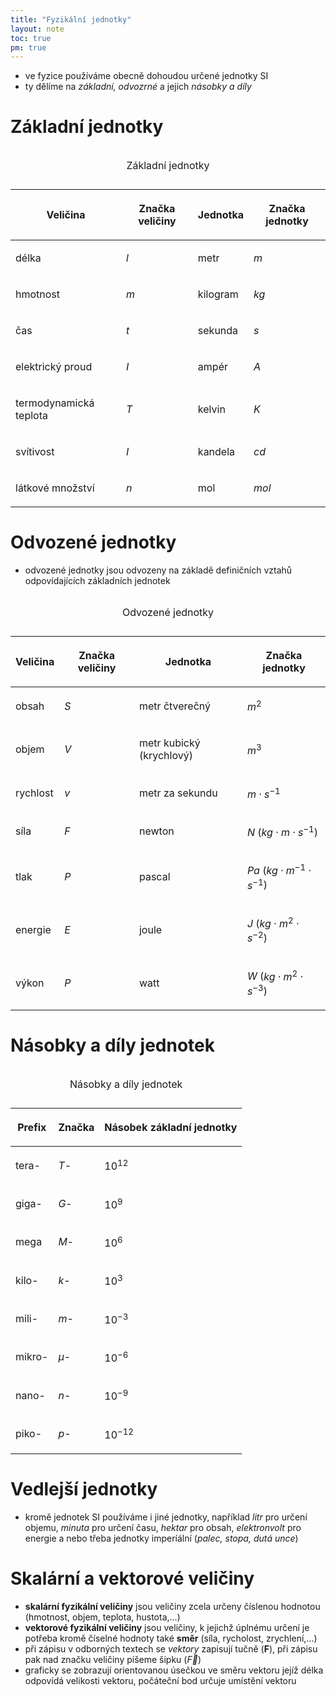 ```yaml
---
title: "Fyzikální jednotky"
layout: note
toc: true
pm: true
---
```

- ve fyzice používáme obecně dohoudou určené jednotky SI
- ty dělíme na _základní, odvozrné_ a jejich _násobky a díly_
# Základní jednotky

<table class="note-table">
    <thead>
        <tr>
            <th>

Veličina
            </th>
            <th class="center">

Značka veličiny
            </th>
            <th>

Jednotka
            </th>
            <th class="center">

Značka jednotky
            </th>
        </tr>
    </thead>
    <tbody>
        <tr>
            <td>

délka
            </td>
            <td class="center">

$l$
            </td>
            <td>

metr
            </td>
            <td class="center">

$m$
            </td>
        </tr>
        <tr>
            <td>

hmotnost
            </td>
            <td class="center">

$m$
            </td>
            <td>

kilogram
            </td>
            <td class="center">

$kg$
            </td>
        </tr>
        <tr>
            <td>

čas
            </td>
            <td class="center">

$t$
            </td>
            <td>

sekunda
            </td>
            <td class="center">

$s$
            </td>
        </tr>
        <tr>
            <td>

elektrický proud
            </td>
            <td class="center">

$I$
            </td>
            <td>

ampér
            </td>
            <td class="center">

$A$
            </td>
        </tr>
        <tr>
            <td>

termodynamická teplota
            </td>
            <td class="center">

$T$
            </td>
            <td>

kelvin
            </td>
            <td class="center">

$K$
            </td>
        </tr>
        <tr>
            <td>

svítivost
            </td>
            <td class="center">

$I$
            </td>
            <td>

kandela
            </td>
            <td class="center">

$cd$
            </td>
        </tr>
        <tr>
            <td>

látkové množství
            </td>
            <td class="center">

$n$
            </td>
            <td>

mol
            </td>
            <td class="center">

$mol$
            </td>
        </tr>
    </tbody>
    <caption>

Základní jednotky
    </caption>
</table>

# Odvozené jednotky
- odvozené jednotky jsou odvozeny na základě definičních vztahů odpovídajících základních jednotek

<table class="note-table">
    <thead>
        <tr>
            <th>

Veličina
            </th>
            <th class="center">

Značka veličiny
            </th>
            <th>

Jednotka
            </th>
            <th class="center">

Značka jednotky
            </th>
        </tr>
    </thead>
    <tbody>
        <tr>
            <td>

obsah
            </td>
            <td class="center">

$S$
            </td>
            <td>

metr čtverečný
            </td>
            <td class="center">

$m^2$
            </td>
        </tr>
        <tr>
            <td>

objem
            </td>
            <td class="center">

$V$
            </td>
            <td>

metr kubický (krychlový)
            </td>
            <td class="center">

$m^3$
            </td>
        </tr>
        <tr>
            <td>

rychlost
            </td>
            <td class="center">

$v$
            </td>
            <td>

metr za sekundu
            </td>
            <td class="center">

$m\cdot s^{-1}$
            </td>
        </tr>
        <tr>
            <td>

síla
            </td>
            <td class="center">

$F$
            </td>
            <td>

newton
            </td>
            <td class="center">

$N$ ($kg\cdot m\cdot s^{-1}$)
            </td>
        </tr>
        <tr>
            <td>

tlak
            </td>
            <td class="center">

$P$
            </td>
            <td>

pascal
            </td>
            <td class="center">

$Pa$ ($kg\cdot m^{-1}\cdot s^{-1}$)
            </td>
        </tr>
        <tr>
            <td>

energie
            </td>
            <td class="center">

$E$
            </td>
            <td>

joule
            </td>
            <td class="center">

$J$ ($kg\cdot m^2\cdot s^{-2}$)
            </td>
        </tr>
        <tr>
            <td>

výkon
            </td>
            <td class="center">

$P$
            </td>
            <td>

watt
            </td>
            <td class="center">

$W$ ($kg\cdot m^2\cdot s^{-3}$)
            </td>
        </tr>
    </tbody>
    <caption>

Odvozené jednotky
    </caption>
</table>

# Násobky a díly jednotek

<table class="note-table">
    <thead>
        <tr>
            <th>

Prefix
            </th>
            <th class="center">

Značka
            </th>
            <th class="center">

Násobek základní jednotky
            </th>
        </tr>
    </thead>
    <tbody>
        <tr>
            <td class="it">

tera-
            </td>
            <td class="center">

$T$-
            </td>
            <td class="center">

$10^{12}$
            </td>
        </tr>
        <tr>
            <td class="it">

giga-
            </td>
            <td class="center">

$G$-
            </td>
            <td class="center">

$10^9$
            </td>
        </tr>
        <tr>
            <td class="it">

mega
            </td>
            <td class="center">

$M$-
            </td>
            <td class="center">

$10^6$
            </td>
        </tr>
        <tr>
            <td class="it">

kilo-
            </td>
            <td class="center">

$k$-
            </td>
            <td class="center">

$10^3$
            </td>
        </tr>
        <tr>
            <td class="it">

mili-
            </td>
            <td class="center">

$m$-
            </td>
            <td class="center">

$10^{-3}$
            </td>
        </tr>
        <tr>
            <td class="it">

mikro-
            </td>
            <td class="center">

$\mu$-
            </td>
            <td class="center">

$10^{-6}$
            </td>
        </tr>
        <tr>
            <td class="it">

nano-
            </td>
            <td class="center">

$n$-
            </td>
            <td class="center">

$10^{-9}$
            </td>
        </tr>
        <tr>
            <td class="it">

piko-
            </td>
            <td class="center">

$p$-
            </td>
            <td class="center">

$10^{-12}$
            </td>
        </tr>
    </tbody>
    <caption>

Násobky a díly jednotek
    </caption>
</table>

# Vedlejší jednotky
-  kromě jednotek SI používáme i jiné jednotky, například _litr_ pro určení objemu, _minuta_ pro určení času, _hektar_ pro obsah, _elektronvolt_ pro energie a nebo třeba jednotky imperíální (_palec, stopa, dutá unce_)
# Skalární a vektorové veličiny
- **skalární fyzikální veličiny** jsou veličiny zcela určeny číslenou hodnotou (hmotnost, objem, teplota, hustota,...)
- **vektorové fyzikální veličiny** jsou veličiny, k jejichž úplnému určení je potřeba kromě číselné hodnoty také **směr** (síla, rycholost, zrychlení,...)
- při zápisu v odborných textech se _vektory_ zapisují tučně ($\textbf{F}$), při zápisu pak nad značku veličiny píšeme šipku ($\vec{F}$)
- graficky se zobrazují orientovanou úsečkou ve směru vektoru jejíž délka odpovídá velikosti vektoru, počáteční bod určuje umístění vektoru